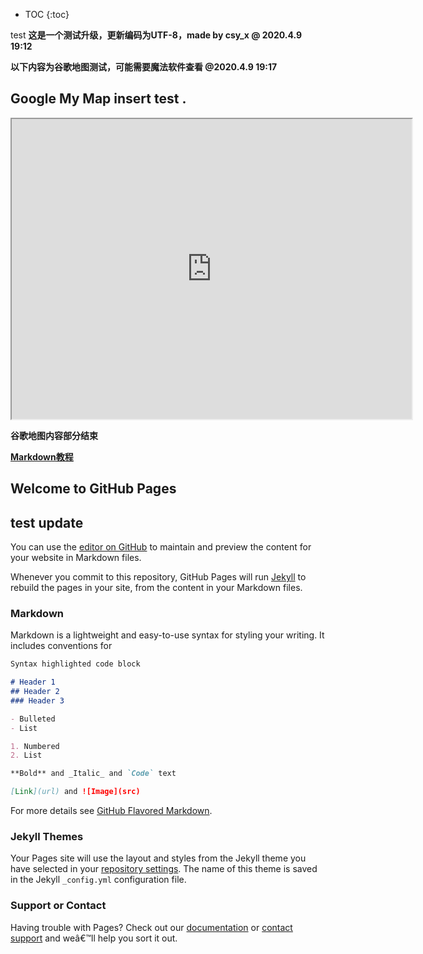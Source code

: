 * TOC
{:toc}

test
**这是一个测试升级，更新编码为UTF-8，made by csy_x @ 2020.4.9 19:12**

**以下内容为谷歌地图测试，可能需要魔法软件查看 @2020.4.9 19:17**
## Google My Map insert test .
<iframe src="https://www.google.com/maps/d/embed?mid=1yb_yuempKL_kzNYtlHsxSWreQsWA3-DG" width="640" height="480"></iframe>

**谷歌地图内容部分结束**

**[Markdown教程](https://www.runoob.com/markdown/md-tutorial.html)**

## Welcome to GitHub Pages
## test update

You can use the [editor on GitHub](https://github.com/csy0x1/csy.github.com/edit/master/index.md) to maintain and preview the content for your website in Markdown files.

Whenever you commit to this repository, GitHub Pages will run [Jekyll](https://jekyllrb.com/) to rebuild the pages in your site, from the content in your Markdown files.

### Markdown

Markdown is a lightweight and easy-to-use syntax for styling your writing. It includes conventions for

```markdown
Syntax highlighted code block

# Header 1
## Header 2
### Header 3

- Bulleted
- List

1. Numbered
2. List

**Bold** and _Italic_ and `Code` text

[Link](url) and ![Image](src)
```

For more details see [GitHub Flavored Markdown](https://guides.github.com/features/mastering-markdown/).

### Jekyll Themes

Your Pages site will use the layout and styles from the Jekyll theme you have selected in your [repository settings](https://github.com/csy0x1/csy.github.com/settings). The name of this theme is saved in the Jekyll `_config.yml` configuration file.

### Support or Contact

Having trouble with Pages? Check out our [documentation](https://help.github.com/categories/github-pages-basics/) or [contact support](https://github.com/contact) and weâ€™ll help you sort it out.
